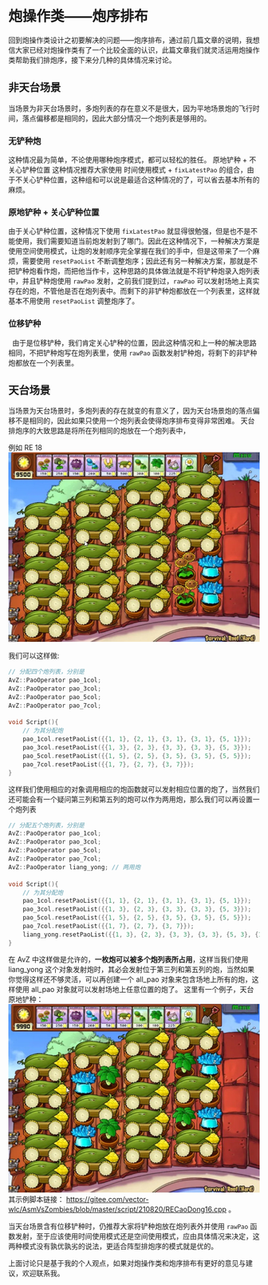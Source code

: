 <!--
 * @Coding: utf-8
 * @Author: vector-wlc
 * @Date: 2021-09-25 18:45:59
 * @Description: 
-->

# 炮操作类——炮序排布

回到炮操作类设计之初要解决的问题——炮序排布，通过前几篇文章的说明，我想信大家已经对炮操作类有了一个比较全面的认识，此篇文章我们就灵活运用炮操作类帮助我们排炮序，接下来分几种的具体情况来讨论。

## 非天台场景

当场景为非天台场景时，多炮列表的存在意义不是很大，因为平地场景炮的飞行时间，落点偏移都是相同的，因此大部分情况一个炮列表是够用的。

### 无铲种炮

这种情况最为简单，不论使用哪种炮序模式，都可以轻松的胜任。
原地铲种 + 不关心铲种位置
这种情况推荐大家使用 时间使用模式 + `fixLatestPao` 的组合，由于不关心铲种位置，这种组和可以说是最适合这种情况的了，可以省去基本所有的麻烦。

### 原地铲种 + 关心铲种位置

由于关心铲种位置，这种情况下使用 `fixLatestPao` 就显得很勉强，但是也不是不能使用，我们需要知道当前炮发射到了哪门。因此在这种情况下，一种解决方案是使用空间使用模式，让炮的发射顺序完全掌握在我们的手中，但是这带来了一个麻烦，需要使用 `resetPaoList` 不断调整炮序；因此还有另一种解决方案，那就是不把铲种炮看作炮，而把他当作卡，这种思路的具体做法就是不将铲种炮录入炮列表中，并且铲种炮使用 `rawPao` 发射，之前我们提到过，`rawPao` 可以发射场地上真实存在的炮，不管他是否在炮列表中。而剩下的非铲种炮都放在一个列表里，这样就基本不用使用 `resetPaoList` 调整炮序了。

### 位移铲种
 
由于是位移铲种，我们肯定关心铲种的位置，因此这种情况和上一种的解决思路相同，不把铲种炮写在炮列表里，使用 `rawPao` 函数发射铲种炮，将剩下的非铲种炮都放在一个列表里。

## 天台场景

当场景为天台场景时，多炮列表的存在就变的有意义了，因为天台场景炮的落点偏移不是相同的，因此如果只使用一个炮列表会使得炮序排布变得非常困难。
天台排炮序的大致思路是将所在列相同的炮放在一个炮列表中，

例如 RE 18
![RE 18](../img/RE18.jpg)

我们可以这样做:

```C++
// 分配四个炮列表，分别是
AvZ::PaoOperator pao_1col;
AvZ::PaoOperator pao_3col;
AvZ::PaoOperator pao_5col;
AvZ::PaoOperator pao_7col;

void Script(){
    // 为其分配炮
    pao_1col.resetPaoList({{1, 1}, {2, 1}, {3, 1}, {3, 1}, {5, 1}});
    pao_3col.resetPaoList({{1, 3}, {2, 3}, {3, 3}, {3, 3}, {5, 3}});
    pao_5col.resetPaoList({{1, 5}, {2, 5}, {3, 5}, {3, 5}, {5, 5}});
    pao_7col.resetPaoList({{1, 7}, {2, 7}, {3, 7}});
}
```

这样我们使用相应的对象调用相应的炮函数就可以发射相应位置的炮了，当然我们还可能会有一个疑问第三列和第五列的炮可以作为两用炮，那么我们可以再设置一个炮列表
```C++
// 分配五个炮列表，分别是
AvZ::PaoOperator pao_1col;
AvZ::PaoOperator pao_3col;
AvZ::PaoOperator pao_5col;
AvZ::PaoOperator pao_7col;
AvZ::PaoOperator liang_yong; // 两用炮

void Script(){
    // 为其分配炮
    pao_1col.resetPaoList({{1, 1}, {2, 1}, {3, 1}, {3, 1}, {5, 1}});
    pao_3col.resetPaoList({{1, 3}, {2, 3}, {3, 3}, {3, 3}, {5, 3}});
    pao_5col.resetPaoList({{1, 5}, {2, 5}, {3, 5}, {3, 5}, {5, 5}});
    pao_7col.resetPaoList({{1, 7}, {2, 7}, {3, 7}});
    liang_yong.resetPaoList({{1, 3}, {2, 3}, {3, 3}, {3, 3}, {5, 3}, {1, 5}, {2, 5}, {3, 5}, {3, 5}, {5, 5}});
}
```

在 AvZ 中这样做是允许的，**一枚炮可以被多个炮列表所占用**，这样当我们使用 liang_yong 这个对象发射炮时，其必会发射位于第三列和第五列的炮，当然如果你觉得这样还不够灵活，可以再创建一个 all_pao 对象来包含场地上所有的炮，这样使用 all_pao 对象就可以发射场地上任意位置的炮了。
这里有一个例子，天台原地铲种：
![RE 16](../img/RE16.jpg)
其示例脚本链接： https://gitee.com/vector-wlc/AsmVsZombies/blob/master/script/210820/RECaoDong16.cpp 。

当天台场景含有位移铲种时，仍推荐大家将铲种炮放在炮列表外并使用 `rawPao` 函数发射，至于应该使用时间使用模式还是空间使用模式，应由具体情况来决定，这两种模式没有孰优孰劣的说法，更适合阵型排炮序的模式就是优的。

上面讨论只是基于我的个人观点，如果对炮操作类和炮序排布有更好的意见与建议，欢迎联系我。